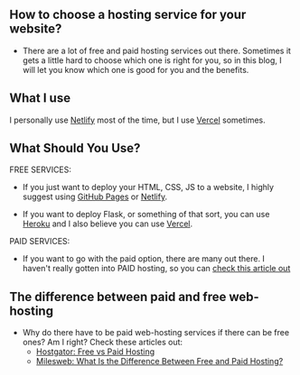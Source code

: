 ## How to choose a hosting service for your website?

- There are a lot of free and paid hosting services out there. Sometimes it gets a little hard to choose which one is right for you, so in this blog, I will let you know which one is good for you and the benefits.

## What I use
I personally use [Netlify](https://www.netlify.com/) most of the time, but I use [Vercel](https://vercel.com/) sometimes.


## What Should You Use?
 FREE SERVICES:
  - If you just want to deploy your HTML, CSS, JS to a website, I highly suggest using [GitHub Pages](https://pages.github.com/) or [Netlify](https://www.netlify.com).

  - If you want to deploy Flask, or something of that sort, you can use [Heroku](herokuapp.com) and I also believe you can use [Vercel](https://vercel.com).

 PAID SERVICES:
   - If you want to go with the paid option, there are many out there. I haven't really gotten into PAID hosting, so you can [check this article out](https://www.quicksprout.com/best-web-hosting/)
   
   
## The difference between paid and free web-hosting
   - Why do there have to be paid web-hosting services if there can be free ones? Am I right? Check these articles out:
       - [Hostgator: Free vs Paid Hosting](https://www.hostgator.com/blog/free-hosting-vs-paid-hosting/)
       - [Milesweb: What Is the Difference Between Free and Paid Hosting?](https://www.milesweb.in/blog/hosting/free-hosting-vs-paid-hosting-know-the-10-remarkable-differences/)



